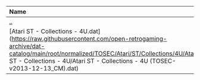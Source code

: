 |Name|Size|
|:---|---:|
|[..](../index.html)|DIR|
|[Atari ST - Collections - 4U.dat](https://raw.githubusercontent.com/open-retrogaming-archive/dat-catalog/main/root/normalized/TOSEC/Atari/ST/Collections/4U/Atari ST - Collections - 4U/Atari ST - Collections - 4U (TOSEC-v2013-12-13_CM).dat)|23251|
